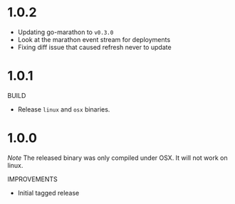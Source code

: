# 1.0.2

- Updating go-marathon to `v0.3.0`
- Look at the marathon event stream for deployments
- Fixing diff issue that caused refresh never to update

# 1.0.1

BUILD

- Release `linux` and `osx` binaries.

# 1.0.0

*Note* The released binary was only compiled under OSX. It will not work on linux.

IMPROVEMENTS

- Initial tagged release

